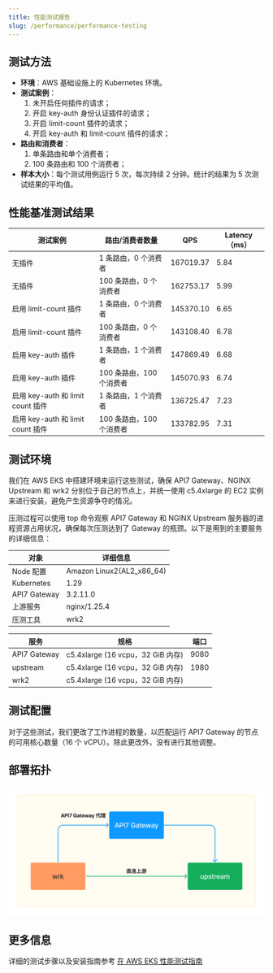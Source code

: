 ```yaml
---
title: 性能测试报告
slug: /performance/performance-testing
---
```


## 测试方法

- **环境**：AWS 基础设施上的 Kubernetes 环境。
- **测试案例**：
  1. 未开启任何插件的请求；
  2. 开启 key-auth 身份认证插件的请求；
  3. 开启 limit-count 插件的请求；
  4. 开启 key-auth 和 limit-count 插件的请求；
- **路由和消费者**：
  1. 单条路由和单个消费者；
  2. 100 条路由和 100 个消费者；
- **样本大小**：每个测试用例运行 5 次，每次持续 2 分钟。统计的结果为 5 次测试结果的平均值。


## 性能基准测试结果

|     测试案例                              | 路由/消费者数量| **QPS**    | **Latency（ms）** | 
| --------------------------------- | -------------------------------- | ----------------------------- | ----------------------------- |
| 无插件                        | 1 条路由，0 个消费者 | 167019.37                         | 5.84                      | 
| 无插件                        | 100 条路由，0 个消费者 | 162753.17                         | 5.99                      |
| 启用 limit-count 插件           | 1 条路由，0 个消费者 | 145370.10                         | 6.65                      | 
| 启用 limit-count 插件         | 100 条路由，0 个消费者   | 143108.40                         | 6.78                      |
| 启用 key-auth 插件              | 1 条路由，1 个消费者 | 147869.49                         | 6.68                      | 
| 启用 key-auth 插件             | 100 条路由，100 个消费者  | 145070.93                         | 6.74                      | 
| 启用 key-auth 和 limit count 插件 | 1 条路由，1 个消费者 | 136725.47                          | 7.23                      | 
| 启用 key-auth 和 limit count 插件 | 100 条路由，100 个消费者 | 133782.95                          | 7.31                      |

## 测试环境

我们在 AWS EKS 中搭建环境来运行这些测试，确保 API7 Gateway、NGINX Upstream 和 wrk2 分别位于自己的节点上，并统一使用 c5.4xlarge 的 EC2 实例来进行安装，避免产生资源争夺的情况。

压测过程可以使用 top 命令观察 API7 Gateway 和 NGINX Upstream 服务器的进程资源占用状况，确保每次压测达到了 Gateway 的瓶颈。以下是用到的主要服务的详细信息：

| 对象         | 详细信息                  |
| ------------ | ------------------------- |
| Node 配置    | Amazon Linux2(AL2_x86_64) |
| Kubernetes   | 1.29                      |
| API7 Gateway | 3.2.11.0                   |
| 上游服务     | nginx/1.25.4              |
| 压测工具     | wrk2                      |

| 服务            | 规格                             | 端口 |
| --------------- | -------------------------------- | ---- |
| API7 Gateway    | c5.4xlarge (16 vcpu，32 GiB 内存) | 9080 |
| upstream        | c5.4xlarge (16 vcpu，32 GiB 内存) | 1980 |
| wrk2            | c5.4xlarge (16 vcpu，32 GiB 内存) |      |

## 测试配置

对于这些测试，我们更改了工作进程的数量，以匹配运行 API7 Gateway 的节点的可用核心数量（16 个 vCPU）。除此更改外，没有进行其他调整。

## 部署拓扑

![deploy](static/deploy.png)

## 更多信息

详细的测试步骤以及安装指南参考 [在 AWS EKS 性能测试指南](./aws-eks.md)

